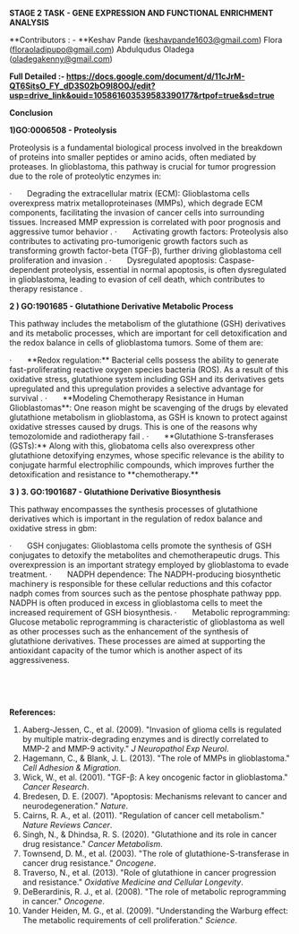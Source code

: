 **STAGE 2 TASK - GENE EXPRESSION AND FUNCTIONAL ENRICHMENT ANALYSIS**

**Contributors : - **Keshav Pande (<keshavpande1603@gmail.com>) Flora (<floraoladipupo@gmail.com>) Abdulqudus Oladega (<oladegakenny@gmail.com>)

**Full Detailed :- <https://docs.google.com/document/d/11cJrM-QT6SitsO_FY_dD3S02bO9I8O0J/edit?usp=drive_link&ouid=105861603539583390177&rtpof=true&sd=true>**

**Conclusion**

**1)GO:0006508 - Proteolysis**

Proteolysis is a fundamental biological process involved in the breakdown of proteins into smaller peptides or amino acids, often mediated by proteases. In glioblastoma, this pathway is crucial for tumor progression due to the role of proteolytic enzymes in:

<!--[if !supportLists]-->·       <!--[endif]-->Degrading the extracellular matrix (ECM): Glioblastoma cells overexpress matrix metalloproteinases (MMPs), which degrade ECM components, facilitating the invasion of cancer cells into surrounding tissues. Increased MMP expression is correlated with poor prognosis and aggressive tumor behavior .

<!--[if !supportLists]-->·       <!--[endif]-->Activating growth factors: Proteolysis also contributes to activating pro-tumorigenic growth factors such as transforming growth factor-beta (TGF-β), further driving glioblastoma cell proliferation and invasion .

<!--[if !supportLists]-->·       <!--[endif]-->Dysregulated apoptosis: Caspase-dependent proteolysis, essential in normal apoptosis, is often dysregulated in glioblastoma, leading to evasion of cell death, which contributes to therapy resistance .

**2 ) GO:1901685 - Glutathione Derivative Metabolic Process**

This pathway includes the metabolism of the glutathione (GSH) derivatives and its metabolic processes, which are important for cell detoxification and the redox balance in cells of glioblastoma tumors. Some of them are:

<!--[if !supportLists]-->·       <!--[endif]-->**Redox regulation:** Bacterial cells possess the ability to generate fast-proliferating reactive oxygen species bacteria (ROS). As a result of this oxidative stress, glutathione system including GSH and its derivatives gets upregulated and this upregulation provides a selective advantage for survival .

<!--[if !supportLists]-->·       <!--[endif]-->**Modeling Chemotherapy Resistance in Human Glioblastomas**: One reason might be scavenging of the drugs by elevated glutathione metabolism in glioblastoma, as GSH is known to protect against oxidative stresses caused by drugs. This is one of the reasons why temozolomide and radiotherapy fail .

<!--[if !supportLists]-->·       <!--[endif]-->**Glutathione S-transferases (GSTs):** Along with this, gliobatoma cells also overexpress other glutathione detoxifying enzymes, whose specific relevance is the ability to conjugate harmful electrophilic compounds, which improves further the detoxification and resistance to **chemotherapy.**

**3 ) 3. GO:1901687 - Glutathione Derivative Biosynthesis**

This pathway encompasses the synthesis processes of glutathione derivatives which is important in the regulation of redox balance and oxidative stress in gbm:

<!--[if !supportLists]-->·       <!--[endif]-->GSH conjugates: Glioblastoma cells promote the synthesis of GSH conjugates to detoxify the metabolites and chemotherapeutic drugs. This overexpression is an important strategy employed by glioblastoma to evade treatment.

<!--[if !supportLists]-->·       <!--[endif]-->NADPH dependence: The NADPH-producing biosynthetic machinery is responsible for these cellular reductions and this cofactor nadph comes from sources such as the pentose phosphate pathway ppp. NADPH is often produced in excess in glioblastoma cells to meet the increased requirement of GSH biosynthesis.

<!--[if !supportLists]-->·       <!--[endif]-->Metabolic reprogramming: Glucose metabolic reprogramming is characteristic of glioblastoma as well as other processes such as the enhancement of the synthesis of glutathione derivatives. These processes are aimed at supporting the antioxidant capacity of the tumor which is another aspect of its aggressiveness.

 

 

**References:**

1. Aaberg-Jessen, C., et al. (2009). "Invasion of glioma cells is regulated by multiple matrix-degrading enzymes and is directly correlated to MMP-2 and MMP-9 activity." _J Neuropathol Exp Neurol_.
2. Hagemann, C., & Blank, J. L. (2013). "The role of MMPs in glioblastoma." _Cell Adhesion & Migration_.
3. Wick, W., et al. (2001). "TGF-β: A key oncogenic factor in glioblastoma." _Cancer Research_.
4. Bredesen, D. E. (2007). "Apoptosis: Mechanisms relevant to cancer and neurodegeneration." _Nature_.
5. Cairns, R. A., et al. (2011). "Regulation of cancer cell metabolism." _Nature Reviews Cancer_.
6. Singh, N., & Dhindsa, R. S. (2020). "Glutathione and its role in cancer drug resistance." _Cancer Metabolism_.
7. Townsend, D. M., et al. (2003). "The role of glutathione-S-transferase in cancer drug resistance." _Oncogene_.
8. Traverso, N., et al. (2013). "Role of glutathione in cancer progression and resistance." _Oxidative Medicine and Cellular Longevity_.
9. DeBerardinis, R. J., et al. (2008). "The role of metabolic reprogramming in cancer." _Oncogene_.
10. Vander Heiden, M. G., et al. (2009). "Understanding the Warburg effect: The metabolic requirements of cell proliferation." _Science_.

 

 

 
